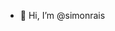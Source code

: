 - 👋 Hi, I’m @simonrais
<!-- - 👀 I’m interested in Data Analyst -->


<!---
simonrais/simonrais is a ✨ special ✨ repository because its `README.md` (this file) appears on your GitHub profile.
You can click the Preview link to take a look at your changes.
--->

